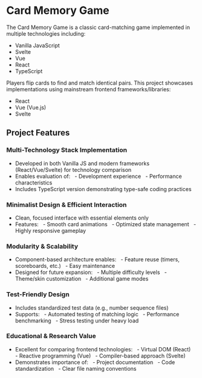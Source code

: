# Card Memory Game

The Card Memory Game is a classic card-matching game implemented in multiple technologies including:
- Vanilla JavaScript
- Svelte
- Vue
- React
- TypeScript

Players flip cards to find and match identical pairs. This project showcases implementations using mainstream frontend frameworks/libraries:
- React
- Vue (Vue.js)
- Svelte

## Project Features

### Multi-Technology Stack Implementation
- Developed in both Vanilla JS and modern frameworks (React/Vue/Svelte) for technology comparison
- Enables evaluation of:
  - Development experience
  - Performance characteristics
- Includes TypeScript version demonstrating type-safe coding practices

### Minimalist Design & Efficient Interaction
- Clean, focused interface with essential elements only
- Features:
  - Smooth card animations
  - Optimized state management
  - Highly responsive gameplay

### Modularity & Scalability
- Component-based architecture enables:
  - Feature reuse (timers, scoreboards, etc.)
  - Easy maintenance
- Designed for future expansion:
  - Multiple difficulty levels
  - Theme/skin customization
  - Additional game modes

### Test-Friendly Design
- Includes standardized test data (e.g., number sequence files)
- Supports:
  - Automated testing of matching logic
  - Performance benchmarking
  - Stress testing under heavy load

### Educational & Research Value
- Excellent for comparing frontend technologies:
  - Virtual DOM (React)
  - Reactive programming (Vue)
  - Compiler-based approach (Svelte)
- Demonstrates importance of:
  - Project documentation
  - Code standardization
  - Clear file naming conventions

<!--by qinhaixia-->
